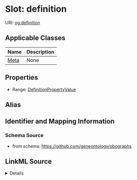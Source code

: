 # Slot: definition

URI: [og:definition](https://github.com/geneontology/obographs/definition)



<!-- no inheritance hierarchy -->




## Applicable Classes

| Name | Description |
| --- | --- |
[Meta](Meta.md) | None






## Properties

* Range: [DefinitionPropertyValue](DefinitionPropertyValue.md)






## Alias




## Identifier and Mapping Information







### Schema Source


* from schema: https://github.com/geneontology/obographs




## LinkML Source

<details>
```yaml
name: definition
from_schema: https://github.com/geneontology/obographs
rank: 1000
alias: definition
domain_of:
- Meta
range: DefinitionPropertyValue

```
</details>